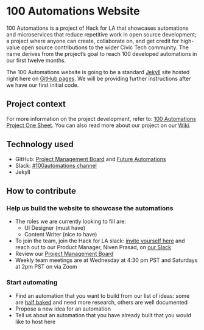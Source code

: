 # 100 Automations Website

100 Automations is a project of Hack for LA that showcases automations and microservices that reduce repetitive work in open source development; a project where anyone can create, collaborate on, and get credit for high-value open source contributions to the wider Civic Tech community. The name derives from the project’s goal to reach 100 developed automations in our first twelve months.

The 100 Automations website is going to be a standard [Jekyll](https://jekyllrb.com/) site hosted right here on [GitHub pages](https://pages.github.com/).  We will be providing further instructions after we have our first initial code.

## Project context
For more information on the project development, refer to: [100 Automations Project One Sheet](https://github.com/100Automations/Website/blob/gh-pages/100-Automations-Project-One-Sheet.pdf). You can also read more about our project on our [Wiki](https://github.com/100Automations/Website/wiki).

## Technology used

- GitHub: [Project Management Board](https://github.com/100Automations/Website/projects) and [Future Automations](https://github.com/100Automations/futureautomations/projects/1)
- Slack: [#100automations channel](https://hackforla.slack.com/archives/CV7QGL66B)
- Jekyll

## How to contribute

### Help us build the website to showcase the automations
- The roles we are currently looking to fill are:
  - UI Designer (must have)
  - Content Writer (nice to have)
- To join the team, join the Hack for LA slack: [invite yourself here](https://hackforla.org/slack) and
reach out to our Product Manager, Niven Prasad, on [our Slack](https://hackforla.slack.com/team/U015R4RTDJA)
- Review our [Project Management Board](https://github.com/100Automations/Website/projects/1)
- Weekly team meetings are at Wednesday at 4:30 pm PST and Saturdays at 2pm PST on via Zoom

### Start automating 
- Find an automation that you want to build from our list of ideas: some are [half baked](https://github.com/100Automations/futureautomations/projects/1#column-9876971) and need more research, others are well documented
- Propose a new idea for an automation
- Tell us about an automation that you have already built that you would like to host here

